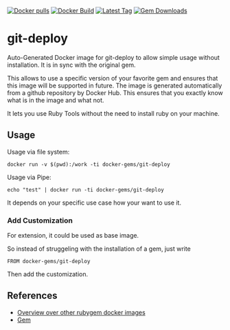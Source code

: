 [![Docker pulls](https://img.shields.io/docker/pulls/rubygem/git-deploy.svg)](https://hub.docker.com/r/rubygem/git-deploy/)
[![Docker Build](https://img.shields.io/docker/automated/rubygem/git-deploy.svg)](https://hub.docker.com/r/rubygem/git-deploy/)
[![Latest Tag](https://img.shields.io/github/tag/docker-rubygem/git-deploy.svg)](https://hub.docker.com/r/rubygem/git-deploy/)
[![Gem Downloads](https://img.shields.io/gem/dt/git-deploy.svg)](https://rubygems.org/gems/git-deploy/)
# git-deploy

Auto-Generated Docker image for git-deploy to allow simple usage without installation.
It is in sync with the original gem.

This allows to use a specific version of your favorite gem and ensures that this image will be supported in future.
The image is generated automatically from a github repository by Docker Hub.
This ensures that you exactly know what is in the image and what not.

It lets you use Ruby Tools without the need to install ruby on your machine.

## Usage

Usage via file system:

`docker run -v $(pwd):/work -ti docker-gems/git-deploy`

Usage via Pipe:

`echo "test" | docker run -ti docker-gems/git-deploy`

It depends on your specific use case how your want to use it.

### Add Customization

For extension, it could be used as base image.

So instead of struggeling with the installation of a gem, just write

`FROM docker-gems/git-deploy`

Then add the customization.

## References

 - [Overview over other rubygem docker images](https://github.com/thinkbot/docker-rubygem)
 - [Gem](https://rubygems.org/gems/git-deploy/)
